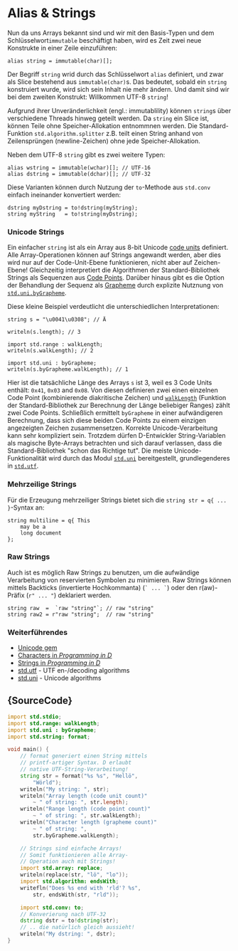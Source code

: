 # Alias & Strings

Nun da uns Arrays bekannt sind und wir mit den Basis-Typen 
und dem Schlüsselwort`immutable` beschäftigt haben, wird es
Zeit zwei neue Konstrukte in einer Zeile einzuführen:

    alias string = immutable(char)[];
    
Der Begriff `string` wrid durch das Schlüsselwort `alias` definiert, 
und zwar als Slice bestehend aus `immutable(char)`s.
Das bedeutet, sobald ein `string` konstruiert wurde, wird sich sein 
Inhalt nie mehr ändern. Und damit sind wir bei dem zweiten Konstrukt:
Willkommen UTF-8 `string`!

Aufgrund ihrer Unveränderlichkeit (engl.: immutablility) können 
`string`s über verschiedene Threads hinweg geteilt werden. Da `string` 
ein Slice ist, können Teile ohne Speicher-Allokation entnommnen werden.
Die Standard-Funktion `std.algorithm.splitter` z.B. teilt einen String 
anhand von Zeilensprüngen (newline-Zeichen) ohne jede Speicher-Allokation.

Neben dem  UTF-8 `string` gibt es zwei weitere Typen:

    alias wstring = immutable(wchar)[]; // UTF-16
    alias dstring = immutable(dchar)[]; // UTF-32

Diese Varianten können durch Nutzung der `to`-Methode aus `std.conv` 
einfach ineinander konvertiert werden:

    dstring myDstring = to!dstring(myString);
    string myString   = to!string(myDstring);

### Unicode Strings

Ein einfacher `string` ist als ein Array aus 8-bit Unicode [code
units](http://unicode.org/glossary/#code_unit) definiert. Alle Array-Operationen 
können auf Strings angewandt werden, aber dies wird nur auf der Code-Unit-Ebene 
funktionieren, nicht aber auf Zeichen-Ebene! Gleichzeitig interpretiert die
Algorithmen der Standard-Bibliothek Strings als Sequenzen aus 
[Code Points](http://unicode.org/glossary/#code_point). Darüber hinaus gibt es
die Option der Behandlung der Sequenz als
[Grapheme](http://unicode.org/glossary/#grapheme) durch explizite Nutznung von
[`std.uni.byGrapheme`](https://dlang.org/library/std/uni/by_grapheme.html).

Diese kleine Beispiel verdeutlicht die unterschiedlichen Interpretationen:

    string s = "\u0041\u0308"; // Ä

    writeln(s.length); // 3

    import std.range : walkLength;
    writeln(s.walkLength); // 2

    import std.uni : byGrapheme;
    writeln(s.byGrapheme.walkLength); // 1

Hier ist die tatsächliche Länge des Arrays `s` ist 3, weil es 3 Code Units
enthält: `0x41`, `0x03` and `0x08`. Von diesen definieren zwei einen einzelnen
Code Point (kombinierende diakritische Zeichen) und 
[`walkLength`](https://dlang.org/library/std/range/primitives/walk_length.html)
(Funktion der Standard-Bibliothek zur Berechnung der Länge beliebiger Ranges)
zählt zwei Code Points. Schließlich ermittelt `byGrapheme` in einer aufwändigeren
Berechnung, dass sich diese beiden Code Points zu einem einzigen angezeigten 
Zeichen zusammensetzen.
Korrekte Unicode-Verarbeitung kann sehr kompliziert sein. Trotzdem dürfen 
D-Entwickler String-Variablen als magische Byte-Arrays betrachten und sich darauf
verlassen, dass die Standard-Bibliothek "schon das Richtige tut". 
Die meiste Unicode-Funktionalität wird durch das Modul 
[`std.uni`](https://dlang.org/library/std/uni.html) bereitgestellt, grundlegenderes
in [`std.utf`](https://dlang.org/library/std/utf.html).

### Mehrzeilige Strings

Für die Erzeugung mehrzeiliger Strings bietet sich die 
`string str = q{ ... }`-Syntax an:

    string multiline = q{ This
        may be a
        long document
    };

### Raw Strings

Auch ist es möglich Raw Strings zu benutzen, um die aufwändige Verarbeitung
von reservierten Symbolen zu minimieren. Raw Strings können mittels Backticks
(invertierte Hochkommanta) (`` ` ... ` ``) oder den r(aw)-Präfix (`r" ... "`) 
deklariert werden.

    string raw  =  `raw "string"`; // raw "string"
    string raw2 = r"raw "string";  // raw "string"

### Weiterführendes

- [Unicode gem](gems/unicode)
- [Characters in _Programming in D_](http://ddili.org/ders/d.en/characters.html)
- [Strings in _Programming in D_](http://ddili.org/ders/d.en/strings.html)
- [std.utf](http://dlang.org/phobos/std_utf.html) - UTF en-/decoding algorithms
- [std.uni](http://dlang.org/phobos/std_uni.html) - Unicode algorithms

## {SourceCode}

```d
import std.stdio;
import std.range: walkLength;
import std.uni : byGrapheme;
import std.string: format;

void main() {
    // format generiert einen String mittels
    // printf-artiger Syntax. D erlaubt 
    // native UTF-String-Verarbeitung!
    string str = format("%s %s", "Hellö",
        "Wörld");
    writeln("My string: ", str);
    writeln("Array length (code unit count)"
        ~ " of string: ", str.length);
    writeln("Range length (code point count)"
        ~ " of string: ", str.walkLength);
    writeln("Character length (grapheme count)"
        ~ " of string: ",
        str.byGrapheme.walkLength);

    // Strings sind einfache Arrays! 
    // Somit funktionieren alle Array-
    // Operation auch mit Strings!
    import std.array: replace;
    writeln(replace(str, "lö", "lo"));
    import std.algorithm: endsWith;
    writefln("Does %s end with 'rld'? %s",
        str, endsWith(str, "rld"));

    import std.conv: to;
    // Konverierung nach UTF-32
    dstring dstr = to!dstring(str);
    // .. die natürlich gleich aussieht!
    writeln("My dstring: ", dstr);
}
```
